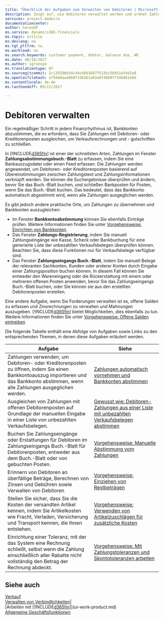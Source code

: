 ```yaml
---
title: "Überblick der Aufgaben zum Verwalten von Debitoren | Microsoft Docs"
description: Zeigt auf, wie Debitoren verwaltet werden und ordnet Zahlungen einem Debitor oder Kreditorenposten zu.
services: project-madeira
documentationcenter: 
author: SorenGP
ms.service: dynamics365-financials
ms.topic: article
ms.devlang: na
ms.tgt_pltfrm: na
ms.workload: na
ms.search.keywords: customer payment, debtor, balance due, AR
ms.date: 08/10/2017
ms.author: sgroespe
ms.translationtype: HT
ms.sourcegitcommit: 2c13559bb3dc44cdb61697f5135c5b931e34d2a8
ms.openlocfilehash: a7944daaa0b07336361a03a9f46097f346481e66
ms.contentlocale: de-de
ms.lasthandoff: 09/22/2017

---
```

# <a name="managing-receivables"></a>Debitoren verwalten
Ein regelmäßiger Schritt in jedem Finanzrhythmus ist, Bankkonten abzustimmen, die es erfordern, dass Sie Zahlungen mit Debitoren- oder Kreditorenposten ausgleichen, um Verkaufsrechnungen und - gutschriften zu schließen.  

In [!INCLUDE[d365fin](includes/d365fin_md.md)] ist einer der schnellsten Arten, Zahlungen im Fenster **Zahlungsabstimmungsbuch.-Blatt** zu erfassen, indem Sie eine Bankauszugsdatei oder einen Feed erfassen. Die Zahlungen werden angewendet, um Debitoren- oder Kreditorenposten basierend auf Übereinstimmungen zwischen Zahlungstext und Zahlungsinformationen verknüpft werden. Sie können die Suchergebnisse überprüfen und ändern, bevor Sie das Buch.-Blatt buchen, und schließen Bankposten für Posten, wenn Sie das Buch.-Blatt buchen. Das bedeutet, dass das Bankkonto automatisch abgestimmt wird, wenn alle Zahlungen ausgeglichen werden.

Es gibt jedoch andere praktische Orte, um Zahlungen zu übernehmen und Bankkonten auszugleichen:  

* Im Fenster **Bankkontoabstimmung** können Sie ebenfalls Einträge prüfen. Weitere Informationen finden Sie unter [Vorgehensweise: Einrichten von Bankkonten](bank-how-reconcile-bank-accounts-separately.md).  
* Das Fenster **Zahlungs-Registrierung**, indem Sie manuell Zahlungseingänge wie Kasse, Scheck oder Bankbuchung für eine generierte Liste der unbezahlten Verkaufsbelegen überprüfen können. Beachten Sie, dass diese Funktionen nur für Verkaufsbelege verfügbar sind.  
* Das Fenster **Zahlungseingangs Buch.-Blatt**, indem Sie manuell Belege der relevanten Sachkonten, Kunden oder anderer Konten durch Eingabe einer Zahlungsposition buchen können. In diesem Fall können Sie entweder den Wareneingang oder die Rückerstattung mit einem oder mehreren offenen Posten anwenden, bevor Sie das Zahlungseingangs Buch.-Blatt buchen, oder Sie können sie aus den erstellten Debitorenposten erstellen.  

Eine andere Aufgabe, wenn Sie Forderungen verwalten ist es, offene Salden zu erfassen und Zinsrechnungen zu verwalten und Mahnungen auszugeben. [!INCLUDE[d365fin](includes/d365fin_md.md)] bietet Möglichkeiten, dies ebenfalls zu tun. Weitere Informationen finden Sie unter [Vorgehensweise: Offene Salden eintreiben](receivables-collect-outstanding-balances.md)  

Die folgende Tabelle enthält eine Abfolge von Aufgaben sowie Links zu den entsprechenden Themen, in denen diese Aufgaben erläutert werden.  

| Aufgabe | Siehe |
| --- | --- |
| Zahlungen verwenden, um Debitoren- oder Kreditorenposten zu öffnen, indem Sie einen Bankkontoauszug importieren und das Bankkonto abstimmen, wenn alle Zahlungen ausgeglichen werden. |[Zahlungen automatisch vornehmen und Bankkonten abstimmen](receivables-apply-payments-auto-reconcile-bank-accounts.md) |
| Ausgleichen von Zahlungen mit offenen Debitorenposten auf Grundlage der manuellen Eingabe in einer Liste von unbezahlten Verkaufsbelegen. |[Gewusst wie: Debitoren-Zahlungen aus einer Liste mit unbezahlten Verkaufsbelegen abstimmen](receivables-how-reconcile-customer-payments-list-unpaid-sales-documents.md) |
| Buchen Sie Zahlungseingänge oder Erstattungen für Debitoren im Zahlungseingangs Buch.-Blatt für Debitorenposten, entweder aus dem Buch.-Blatt oder von gebuchten Posten. |[Vorgehensweise: Manuelle Abstimmung vom Zahlungen](receivables-how-apply-sales-transactions-manually.md) |
| Erinnern von Debitoren an überfällige Beträge, Berechnen von Zinsen und Gebühren sowie Verwalten von Debitoren |[Vorgehensweise: Einziehen von Restbeträgen](receivables-collect-outstanding-balances.md) |
|Stellen Sie sicher, dass Sie die Kosten der versandten Artikel kennen, indem Sie Artikelkosten wie Fracht, Verladen, Versicherung und Transport kennen, die Ihnen entstehen.|[Vorgehensweise: Verwenden von Artikelzuschlägen für zusätzliche Kosten](payables-how-assign-item-charges.md)|
|Einrichtung einer Toleranz, mit der das System eine Rechnung schließt, selbst wenn die Zahlung einschließlich aller Rabatte nicht vollständig den Betrag der Rechnung abdeckt.|[Vorgehensweise: Mit Zahlungstoleranzen und Skontotoleranzen arbeiten](finance-payment-tolerance-and-payment-discount-tolerance.md)|
## <a name="see-also"></a>Siehe auch
[Verkauf](sales-manage-sales.md)  
[Verwalten von Verbindlichkeiten|](payables-manage-payables.md)  
[Arbeiten mit [!INCLUDE[d365fin](includes/d365fin_md.md)]](ui-work-product.md)  
[Allgemeine Geschäftsfunktionen](ui-across-business-areas.md)

